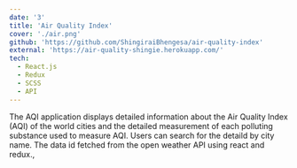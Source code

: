 ```yaml
---
date: '3'
title: 'Air Quality Index'
cover: './air.png'
github: 'https://github.com/ShingiraiBhengesa/air-quality-index'
external: 'https://air-quality-shingie.herokuapp.com/'
tech:
  - React.js
  - Redux
  - SCSS
  - API
---
```

The AQI application displays detailed information about the Air Quality Index (AQI) of the world cities and the detailed measurement of each polluting substance used to measure AQI. Users can search for the detaild by city name. The data id fetched from the open weather API using react and redux.,

